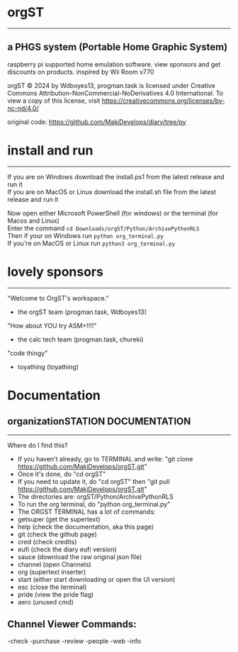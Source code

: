 # orgST
-- -- -- --
a PHGS system (Portable Home Graphic System)
-
raspberry pi supported home emulation software.
view sponsors and get discounts on products.
inspired by Wii Room v770

orgST © 2024 by Wdboyes13, progman.task is licensed under Creative Commons Attribution-NonCommercial-NoDerivatives 4.0 International. 
To view a copy of this license, visit https://creativecommons.org/licenses/by-nc-nd/4.0/

original code: https://github.com/MakiDevelops/diary/tree/py

# install and run
-- -- -- -- -- --
If you are on Windows download the install.ps1 from the latest release and run it  
If you are on MacOS or Linux download the install.sh file from the latest release and run it  

Now open either Microsoft PowerShell (for windows) or the terminal (for Macos and Linux)  
Enter the command `cd Downloads/orgST/Python/ArchivePythonRLS`  
Then if your on Windows run `python org_terminal.py`  
If you're on MacOS or Linux run `python3 org_terminal.py`  

# lovely sponsors
-- -- -- -- -- -- --

"Welcome to OrgST's workspace."
- the orgST team
(progman.task, Wdboyes13)

"How about YOU try ASM+!!!!"
- the calc tech team
(progman.task, chureki)

"code thingy"
- toyathing
  (toyathing)

# Documentation
## organizationSTATION DOCUMENTATION

-------------------
Where do I find this?
- If you haven't already, go to TERMINAL and write: "git clone https://github.com/MakiDevelops/orgST.git"
- Once it's done, do "cd orgST"
- If you need to update it, do "cd orgST" then "git pull https://github.com/MakiDevelops/orgST.git"
- The directories are: orgST/Python/ArchivePythonRLS
- To run the org terminal, do "python org_terminal.py"
- The ORGST TERMINAL has a lot of commands:
- getsuper (get the supertext)
- help (check the documentation, aka this page)
- git (check the github page)
- cred (check credits)
- eufi (check the diary eufi version)
- sauce (download the raw original json file)
- channel (open Channels)
- org (supertext inserter)
- start (either start downloading or open the UI version)
- esc (close the terminal)
- pride (view the pride flag)
- aero (unused cmd)

## Channel Viewer Commands:
-check
-purchase
-review
-people
-web
-info
